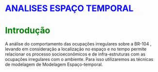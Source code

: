 # <font color='blue'>ANALISES ESPAÇO TEMPORAL</font>

# <font color='Green'> Introdução</font>

A análise do comportamento das  ocupações irregulares sobre a BR-104 , levando em consideração a localização no espaço e no tempo permite relacionar os processo  socioeconômicos e de infra-estruturas com as ocupações irregulares com o ambiente.
	Para isso utilizaremos as técnicas de modelagem de Modelagem Espaço-temporal.
	 



<!--stackedit_data:
eyJoaXN0b3J5IjpbLTk4NzUzODY4NywxMTMxNTU5NTAxLC0yMT
IxMjkwNzkyXX0=
-->